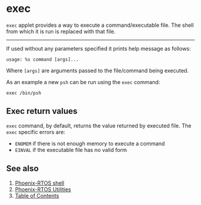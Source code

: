 # exec

`exec` applet provides a way to execute a command/executable file. The shell from which it is run is replaced with that
file.

---

If used without any parameters specified it prints help message as follows:

```console
usage: %s command [args]...
```

Where `[args]` are arguments passed to the file/command being executed.

As an example a new `psh` can be run using the `exec` command:

```console
exec /bin/psh
```

## Exec return values

`exec` command, by default, returns the value returned by executed file. The `exec` specific errors are:

- `ENOMEM` if there is not enough memory to execute a command
- `EINVAL` if the executable file has no valid form

## See also

1. [Phoenix-RTOS shell](../index.md)
2. [Phoenix-RTOS Utilities](../../index.md)
3. [Table of Contents](../../../index.md)
